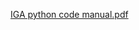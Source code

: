 [IGA python code manual.pdf](https://github.com/user-attachments/files/16156198/IGA.python.code.manual.pdf)
